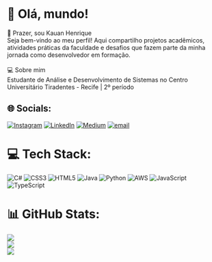 # 💫 Olá, mundo!
👋 Prazer, sou Kauan Henrique<br>Seja bem-vindo ao meu perfil! Aqui compartilho projetos acadêmicos, atividades práticas da faculdade e desafios que fazem parte da minha jornada como desenvolvedor em formação.<br><br>💻 Sobre mim<br>Estudante de Análise e Desenvolvimento de Sistemas no Centro Universitário Tiradentes - Recife | 2º período


## 🌐 Socials:
[![Instagram](https://img.shields.io/badge/Instagram-%23E4405F.svg?logo=Instagram&logoColor=white)](https://instagram.com/kauanbrpe.dev) [![LinkedIn](https://img.shields.io/badge/LinkedIn-%230077B5.svg?logo=linkedin&logoColor=white)](https://linkedin.com/in/kauanbrpe) [![Medium](https://img.shields.io/badge/Medium-12100E?logo=medium&logoColor=white)](https://medium.com/@kauanbr_pe) [![email](https://img.shields.io/badge/Email-D14836?logo=gmail&logoColor=white)](mailto:kauanbrpe.dev@hotmail.com) 

# 💻 Tech Stack:
![C#](https://img.shields.io/badge/c%23-%23239120.svg?style=for-the-badge&logo=csharp&logoColor=white) ![CSS3](https://img.shields.io/badge/css3-%231572B6.svg?style=for-the-badge&logo=css3&logoColor=white) ![HTML5](https://img.shields.io/badge/html5-%23E34F26.svg?style=for-the-badge&logo=html5&logoColor=white) ![Java](https://img.shields.io/badge/java-%23ED8B00.svg?style=for-the-badge&logo=openjdk&logoColor=white) ![Python](https://img.shields.io/badge/python-3670A0?style=for-the-badge&logo=python&logoColor=ffdd54) ![AWS](https://img.shields.io/badge/AWS-%23FF9900.svg?style=for-the-badge&logo=amazon-aws&logoColor=white) ![JavaScript](https://img.shields.io/badge/javascript-%23323330.svg?style=for-the-badge&logo=javascript&logoColor=%23F7DF1E) ![TypeScript](https://img.shields.io/badge/typescript-%23323330.svg?style=for-the-badge&logo=typescript&logoColor=%23F7DF1E)
# 📊 GitHub Stats:
![](https://github-readme-stats.vercel.app/api?username=kauanbrpe&theme=highcontrast&hide_border=false&include_all_commits=false&count_private=false)<br/>
![](https://nirzak-streak-stats.vercel.app/?user=kauanbrpe&theme=highcontrast&hide_border=false)<br/>
![](https://github-readme-stats.vercel.app/api/top-langs/?username=kauanbrpe&theme=highcontrast&hide_border=false&include_all_commits=false&count_private=false&layout=compact)

<!-- Proudly created with GPRM ( https://gprm.itsvg.in ) -->
